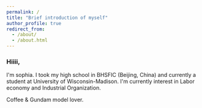 ```yaml
---
permalink: /
title: "Brief introduction of myself"
author_profile: true
redirect_from: 
  - /about/
  - /about.html
---
```


### Hiiii,

I'm sophia. I took my high school in BHSFIC (Beijing, China) and currently a student at University of Wisconsin-Madison. I'm currently interest in Labor economy and Industrial Organization. 

Coffee & Gundam model lover.